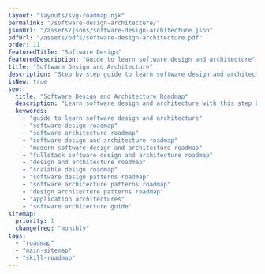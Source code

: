 ```yaml
---
layout: "layouts/svg-roadmap.njk"
permalink: "/software-design-architecture/"
jsonUrl: "/assets/jsons/software-design-architecture.json"
pdfUrl: "/assets/pdfs/software-design-architecture.pdf"
order: 11
featuredTitle: "Software Design"
featuredDescription: "Guide to learn software design and architecture"
title: "Software Design and Architecture"
description: "Step by step guide to learn software design and architecture"
isNew: true
seo:
  title: "Software Design and Architecture Roadmap"
  description: "Learn software design and architecture with this step by step guide and resources."
  keywords:
    - "guide to learn software design and architecture"
    - "software design roadmap"
    - "software architecture roadmap"
    - "software design and architecture roadmap"
    - "modern software design and architecture roadmap"
    - "fullstack software design and architecture roadmap"
    - "design and architecture roadmap"
    - "scalable design roadmap"
    - "software design patterns roadmap"
    - "software architecture patterns roadmap"
    - "design architecture patterns roadmap"
    - "application architectures"
    - "software architecture guide"
sitemap:
  priority: 1
  changefreq: "monthly"
tags:
  - "roadmap"
  - "main-sitemap"
  - "skill-roadmap"
---
```


